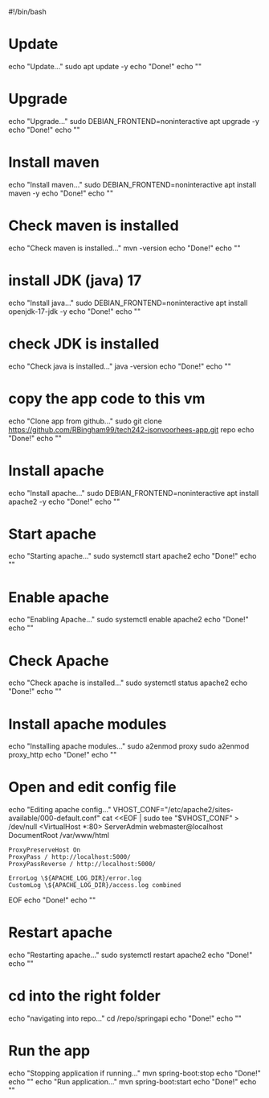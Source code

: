 #!/bin/bash

# Update
echo "Update..."
sudo apt update -y
echo "Done!"
echo ""

# Upgrade
echo "Upgrade..."
sudo DEBIAN_FRONTEND=noninteractive apt upgrade -y
echo "Done!"
echo ""

# Install maven
echo "Install maven..."
sudo DEBIAN_FRONTEND=noninteractive apt install maven -y
echo "Done!"
echo ""

# Check maven is installed
echo "Check maven is installed..."
mvn -version
echo "Done!"
echo ""

# install JDK (java) 17
echo "Install java..."
sudo DEBIAN_FRONTEND=noninteractive apt install openjdk-17-jdk -y
echo "Done!"
echo ""

# check JDK is installed
echo "Check java is installed..."
java -version
echo "Done!"
echo ""

# copy the app code to this vm
echo "Clone app from github..."
sudo git clone https://github.com/RBingham99/tech242-jsonvoorhees-app.git repo
echo "Done!"
echo ""

# Install apache
echo "Install apache..."
sudo DEBIAN_FRONTEND=noninteractive apt install apache2 -y
echo "Done!"
echo ""

# Start apache
echo "Starting apache..."
sudo systemctl start apache2
echo "Done!"
echo ""

# Enable apache
echo "Enabling Apache..."
sudo systemctl enable apache2
echo "Done!"
echo ""

# Check Apache
echo "Check apache is installed..."
sudo systemctl status apache2
echo "Done!"
echo ""

# Install apache modules
echo "Installing apache modules..."
sudo a2enmod proxy
sudo a2enmod proxy_http
echo "Done!"
echo ""

# Open and edit config file
echo "Editing apache config..."
VHOST_CONF="/etc/apache2/sites-available/000-default.conf"
cat <<EOF | sudo tee "$VHOST_CONF" > /dev/null
<VirtualHost *:80>
    ServerAdmin webmaster@localhost
    DocumentRoot /var/www/html

    ProxyPreserveHost On
    ProxyPass / http://localhost:5000/
    ProxyPassReverse / http://localhost:5000/

    ErrorLog \${APACHE_LOG_DIR}/error.log
    CustomLog \${APACHE_LOG_DIR}/access.log combined
</VirtualHost>
EOF
echo "Done!"
echo ""

# Restart apache
echo "Restarting apache..."
sudo systemctl restart apache2
echo "Done!"
echo ""

# cd into the right folder
echo "navigating into repo..."
cd /repo/springapi
echo "Done!"
echo ""

# Run the app
echo "Stopping application if running..."
mvn spring-boot:stop
echo "Done!"
echo ""
echo "Run application..."
mvn spring-boot:start
echo "Done!"
echo ""